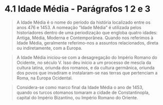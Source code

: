 # 4.1 Idade Média - Parágrafos 1 2 e 3

> A Idade Média é o nome do período da história localizado entre os anos 476 e 1453. A nomeação “Idade Média” é utilizada pelos historiadores dentro de uma periodização que engloba quatro idades: Antiga, Média, Moderna e Contemporânea. Quando nos referimos à Idade Média, geralmente referimo-nos a assuntos relacionados, direta ou indiretamente, com a Europa.

> A Idade Média iniciou-se com a desagregação do Império Romano do Ocidente, no século V. Isso deu início a um processo de mescla da cultura latina, oriunda dos romanos, e da cultura germânica, oriunda dos povos que invadiram e instalaram-se nas terras que pertenciam a Roma, na Europa Ocidental.

> Considera-se como marco final da Idade Média o ano de 1453, quando os turcos otomanos tomaram a cidade de Constantinopla, capital do Império Bizantino, ou Império Romano do Oriente.